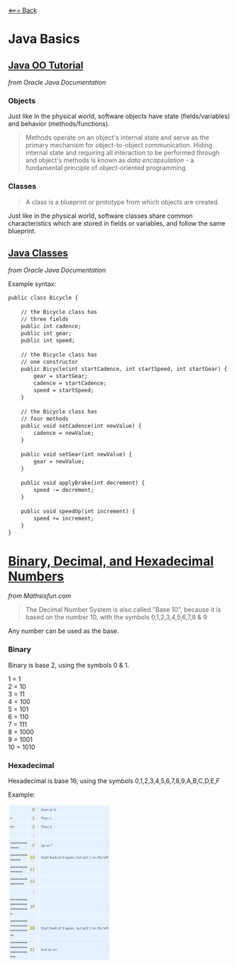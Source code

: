 [<=== Back](README.md)

# Java Basics

## [Java OO Tutorial](https://docs.oracle.com/javase/tutorial/java/concepts/)
*from Oracle Java Documentation*

### Objects

Just like in the physical world, software objects have state (fields/variables) and behavior (methods/functions). 

> Methods operate on an object's internal state and serve as the primary mechanism for object-to-object communication. Hiding internal state and requiring all interaction to be performed through and object's methods is known as *data encapsulation* - a fundamental principle of object-oriented programming.

### Classes

> A class is a blueprint or prototype from which objects are created.

Just like in the physical world, software classes share common characteristics which are stored in fields or variables, and follow the same blueprint.


## [Java Classes](https://docs.oracle.com/javase/tutorial/java/javaOO/classes.html)
*from Oracle Java Documentation*

Example syntax:

```
public class Bicycle {
        
    // the Bicycle class has
    // three fields
    public int cadence;
    public int gear;
    public int speed;
        
    // the Bicycle class has
    // one constructor
    public Bicycle(int startCadence, int startSpeed, int startGear) {
        gear = startGear;
        cadence = startCadence;
        speed = startSpeed;
    }
        
    // the Bicycle class has
    // four methods
    public void setCadence(int newValue) {
        cadence = newValue;
    }
        
    public void setGear(int newValue) {
        gear = newValue;
    }
        
    public void applyBrake(int decrement) {
        speed -= decrement;
    }
        
    public void speedUp(int increment) {
        speed += increment;
    }       
}
```

# [Binary, Decimal, and Hexadecimal Numbers](https://www.mathsisfun.com/binary-decimal-hexadecimal.html)
*from Mathsisfun.com*

> The Decimal Number System is also called "Base 10", because it is based on the number 10, with the symbols 0,1,2,3,4,5,6,7,8 & 9

Any number can be used as the base.

### Binary

Binary is base 2, using the symbols 0 & 1.

1 = 1   
2 = 10   
3 = 11   
4 = 100   
5 = 101   
6 = 110   
7 = 111   
8 = 1000   
9 = 1001   
10 = 1010   

### Hexadecimal

Hexadecimal is base 16, using the symbols 0,1,2,3,4,5,6,7,8,9,A,B,C,D,E,F

Example:

<img src="img/Hexadecimal.jpg" alt="hexadecimal" height="350"/>
